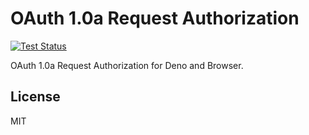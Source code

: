 # OAuth 1.0a Request Authorization

[![Test Status][test-badge]][test-url]

OAuth 1.0a Request Authorization for Deno and Browser.

[test-badge]: https://github.com/snsinfu/oauth-1.0a/workflows/test/badge.svg
[test-url]: https://github.com/snsinfu/oauth-1.0a/actions?query=workflow%3Atest

## License

MIT
